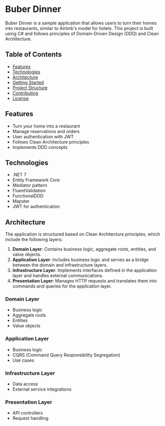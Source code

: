 # Buber Dinner

Buber Dinner is a sample application that allows users to turn their homes into restaurants, similar to Airbnb's model for hotels. This project is built using C# and follows principles of Domain-Driven Design (DDD) and Clean Architecture.

## Table of Contents
- [Features](#features)
- [Technologies](#technologies)
- [Architecture](#architecture)
- [Getting Started](#getting-started)
- [Project Structure](#project-structure)
- [Contributing](#contributing)
- [License](#license)

## Features
- Turn your home into a restaurant
- Manage reservations and orders
- User authentication with JWT
- Follows Clean Architecture principles
- Implements DDD concepts

## Technologies
- .NET 7
- Entity Framework Core
- Mediator pattern
- FluentValidation
- FunctionalDDD
- Mapster
- JWT for authentication

## Architecture
The application is structured based on Clean Architecture principles, which include the following layers:

1. **Domain Layer**: Contains business logic, aggregate roots, entities, and value objects.
2. **Application Layer**: Includes business logic and serves as a bridge between the domain and infrastructure layers.
3. **Infrastructure Layer**: Implements interfaces defined in the application layer and handles external communications.
4. **Presentation Layer**: Manages HTTP requests and translates them into commands and queries for the application layer.

### Domain Layer
- Business logic
- Aggregate roots
- Entities
- Value objects

### Application Layer
- Business logic
- CQRS (Command Query Responsibility Segregation)
- Use cases

### Infrastructure Layer
- Data access
- External service integrations

### Presentation Layer
- API controllers
- Request handling
